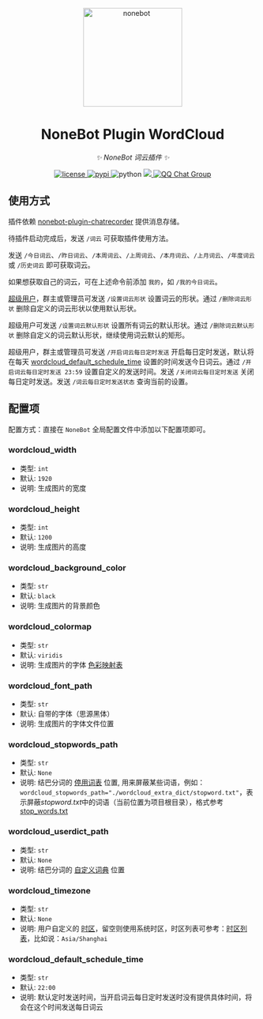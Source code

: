 <!-- markdownlint-disable MD033 MD036 MD041 -->

<p align="center">
  <a href="https://v2.nonebot.dev/"><img src="https://v2.nonebot.dev/logo.png" width="200" height="200" alt="nonebot"></a>
</p>

<div align="center">

# NoneBot Plugin WordCloud

_✨ NoneBot 词云插件 ✨_

</div>

<p align="center">
  <a href="https://raw.githubusercontent.com/he0119/nonebot-plugin-wordcloud/main/LICENSE">
    <img src="https://img.shields.io/github/license/he0119/nonebot-plugin-wordcloud.svg" alt="license">
  </a>
  <a href="https://pypi.python.org/pypi/nonebot-plugin-wordcloud">
    <img src="https://img.shields.io/pypi/v/nonebot-plugin-wordcloud.svg" alt="pypi">
  </a>
  <img src="https://img.shields.io/badge/python-3.8+-blue.svg" alt="python">
  <a href="https://codecov.io/gh/he0119/nonebot-plugin-wordcloud">
    <img src="https://codecov.io/gh/he0119/nonebot-plugin-wordcloud/branch/main/graph/badge.svg?token=e2ECtMI91C"/>
  </a>
  <a href="https://jq.qq.com/?_wv=1027&k=7zQUpiGp">
    <img src="https://img.shields.io/badge/QQ%E7%BE%A4-730374631-orange?style=flat-square" alt="QQ Chat Group">
  </a>
</p>

## 使用方式

插件依赖 [nonebot-plugin-chatrecorder](https://github.com/MeetWq/nonebot-plugin-chatrecorder) 提供消息存储。

待插件启动完成后，发送 `/词云` 可获取插件使用方法。

发送 `/今日词云`、`/昨日词云`、`/本周词云`、`/上周词云`、`/本月词云`、`/上月词云`、`/年度词云` 或 `/历史词云` 即可获取词云。

如果想获取自己的词云，可在上述命令前添加 `我的`，如 `/我的今日词云`。

[超级用户](https://v2.nonebot.dev/docs/tutorial/configuration#superusers)，群主或管理员可发送 `/设置词云形状` 设置词云的形状。通过 `/删除词云形状` 删除自定义的词云形状以使用默认形状。

超级用户可发送 `/设置词云默认形状` 设置所有词云的默认形状。通过 `/删除词云默认形状` 删除自定义的词云默认形状，继续使用词云默认的矩形。

超级用户，群主或管理员可发送 `/开启词云每日定时发送` 开启每日定时发送，默认将在每天 [wordcloud_default_schedule_time](#wordcloud_default_schedule_time) 设置的时间发送今日词云。通过 `/开启词云每日定时发送 23:59` 设置自定义的发送时间。发送 `/关闭词云每日定时发送` 关闭每日定时发送。发送 `/词云每日定时发送状态` 查询当前的设置。

## 配置项

配置方式：直接在 `NoneBot` 全局配置文件中添加以下配置项即可。

### wordcloud_width

- 类型: `int`
- 默认: `1920`
- 说明: 生成图片的宽度

### wordcloud_height

- 类型: `int`
- 默认: `1200`
- 说明: 生成图片的高度

### wordcloud_background_color

- 类型: `str`
- 默认: `black`
- 说明: 生成图片的背景颜色

### wordcloud_colormap

- 类型: `str`
- 默认: `viridis`
- 说明: 生成图片的字体 [色彩映射表](https://matplotlib.org/stable/tutorials/colors/colormaps.html)

### wordcloud_font_path

- 类型: `str`
- 默认: 自带的字体（思源黑体）
- 说明: 生成图片的字体文件位置

### wordcloud_stopwords_path

- 类型: `str`
- 默认: `None`
- 说明: 结巴分词的 [停用词表](https://github.com/fxsjy/jieba#%E5%9F%BA%E4%BA%8E-tf-idf-%E7%AE%97%E6%B3%95%E7%9A%84%E5%85%B3%E9%94%AE%E8%AF%8D%E6%8A%BD%E5%8F%96) 位置, 用来屏蔽某些词语，例如：`wordcloud_stopwords_path="./wordcloud_extra_dict/stopword.txt"`，表示屏蔽*stopword.txt*中的词语（当前位置为项目根目录），格式参考[stop_words.txt](https://github.com/fxsjy/jieba/blob/master/extra_dict/stop_words.txt)

### wordcloud_userdict_path

- 类型: `str`
- 默认: `None`
- 说明: 结巴分词的 [自定义词典](https://github.com/fxsjy/jieba#%E8%BD%BD%E5%85%A5%E8%AF%8D%E5%85%B8) 位置

### wordcloud_timezone

- 类型: `str`
- 默认: `None`
- 说明: 用户自定义的 [时区](https://docs.python.org/zh-cn/3/library/zoneinfo.html)，留空则使用系统时区，时区列表可参考：[时区列表](https://timezonedb.com/time-zones)，比如说：`Asia/Shanghai`

### wordcloud_default_schedule_time

- 类型: `str`
- 默认: `22:00`
- 说明: 默认定时发送时间，当开启词云每日定时发送时没有提供具体时间，将会在这个时间发送每日词云
